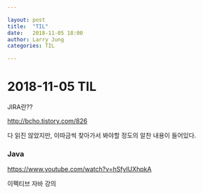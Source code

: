 ```yaml
---

layout: post
title:  "TIL"
date:   2018-11-05 18:00
author: Larry Jung
categories: TIL

---
```


# 2018-11-05 TIL  

JIRA란??

http://bcho.tistory.com/826  

다 읽진 않았지만, 이따금씩 찾아가서 봐야할 정도의 알찬 내용이 들어있다.  



### Java

https://www.youtube.com/watch?v=hSfylUXhpkA

이펙티브 자바 강의

